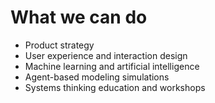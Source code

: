 # What we can do

- Product strategy
- User experience and interaction design
- Machine learning and artificial intelligence
- Agent-based modeling simulations
- Systems thinking education and workshops
